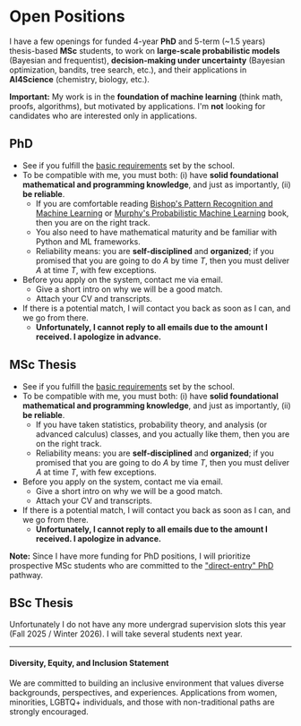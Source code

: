 # Open Positions

I have a few openings for funded 4-year **PhD** and 5-term (~1.5 years) thesis-based **MSc** students, to work on **large-scale probabilistic models** (Bayesian and frequentist), **decision-making under uncertainty** (Bayesian optimization, bandits, tree search, etc.), and their applications in **AI4Science** (chemistry, biology, etc.).

**Important:** My work is in the **foundation of machine learning** (think math, proofs, algorithms), but motivated by applications. I'm **not** looking for candidates who are interested only in applications.

## PhD

- See if you fulfill the [basic requirements](https://csd.uwo.ca/graduate/future/admission.html) set by the school.
- To be compatible with me, you must both: (i) have **solid foundational mathematical and programming knowledge**, and just as importantly, (ii) **be reliable**.
  - If you are comfortable reading [Bishop's Pattern Recognition and Machine Learning](https://www.microsoft.com/en-us/research/uploads/prod/2006/01/Bishop-Pattern-Recognition-and-Machine-Learning-2006.pdf) or [Murphy's Probabilistic Machine Learning](https://probml.github.io/pml-book/book1.html) book, then you are on the right track.
  - You also need to have mathematical maturity and be familiar with Python and ML frameworks.
  - Reliability means: you are **self-disciplined** and **organized**; if you promised that you are going to do $A$ by time $T$, then you must deliver $A$ at time $T$, with few exceptions.
- Before you apply on the system, contact me via email.
  - Give a short intro on why we will be a good match.
  - Attach your CV and transcripts.
- If there is a potential match, I will contact you back as soon as I can, and we go from there.
  - **Unfortunately, I cannot reply to all emails due to the amount I received. I apologize in advance.**

## MSc Thesis

- See if you fulfill the [basic requirements](https://csd.uwo.ca/graduate/future/admission.html) set by the school.
- To be compatible with me, you must both: (i) have **solid foundational mathematical and programming knowledge**, and just as importantly, (ii) **be reliable**.
  - If you have taken statistics, probability theory, and analysis (or advanced calculus) classes, and you actually like them, then you are on the right track.
  - Reliability means: you are **self-disciplined** and **organized**; if you promised that you are going to do $A$ by time $T$, then you must deliver $A$ at time $T$, with few exceptions.
- Before you apply on the system, contact me via email.
  - Give a short intro on why we will be a good match.
  - Attach your CV and transcripts.
- If there is a potential match, I will contact you back as soon as I can, and we go from there.
  - **Unfortunately, I cannot reply to all emails due to the amount I received. I apologize in advance.**

**Note:** Since I have more funding for PhD positions, I will prioritize prospective MSc students who are committed to the ["direct-entry" PhD](https://csd.uwo.ca/graduate/future/admission.html#direct) pathway.

## BSc Thesis

Unfortunately I do not have any more undergrad supervision slots this year (Fall 2025 / Winter 2026).
I will take several students next year.

---

#### Diversity, Equity, and Inclusion Statement

We are committed to building an inclusive environment that values diverse backgrounds, perspectives, and experiences.
Applications from women, minorities, LGBTQ+ individuals, and those with non-traditional paths are strongly encouraged.
